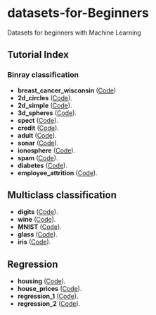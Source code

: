 # datasets-for-Beginners
Datasets for beginners with Machine Learning
## Tutorial Index

### Binray classification
 
 - **breast_cancer_wisconsin** ([Code](https://github.com/toandaominh1997/dataset_for_beginners/blob/master/breast_cancer_wisconsin/BCW.py))
 - **2d_circles** ([Code](https://github.com/toandaominh1997/dataset_for_beginners/blob/master/2d_circles/2D_CIRCLES.py)).
 - **2d_simple** ([Code](https://github.com/toandaominh1997/dataset_for_beginners/blob/master/2d_simple/2D_SAMPLE.py)).
 - **3d_spheres** ([Code](https://github.com/toandaominh1997/dataset_for_beginners/blob/master/3d_spheres/3D_SPHERES.py)).
 - **spect** ([Code](https://github.com/toandaominh1997/dataset_for_beginners/blob/master/spect/spect.py)).
 - **credit** ([Code](https://github.com/toandaominh1997/dataset_for_beginners/blob/master/credit/Credit.py)).
 - **adult** ([Code](https://github.com/toandaominh1997/dataset_for_beginners/blob/master/adult/ADULT.py)).
 - **sonar** ([Code](https://github.com/toandaominh1997/dataset_for_beginners/blob/master/sonar/sonar.py)).
 - **ionosphere** ([Code](https://github.com/toandaominh1997/dataset_for_beginners/blob/master/ionosphere/ionosphere.py)).
 - **spam** ([Code](https://github.com/toandaominh1997/dataset_for_beginners/blob/master/spam/spam.py)).
 - **diabetes** ([Code]()).
 - **employee_attrition** ([Code](https://github.com/toandaominh1997/dataset_for_beginners/blob/master/employee_attrition/Employee.py)).

## Multiclass classification

 - **digits** ([Code](https://github.com/toandaominh1997/dataset_for_beginners/blob/master/digits/digit.py)).
 - **wine** ([Code](https://github.com/toandaominh1997/dataset_for_beginners/blob/master/wine/wine.py)).
 - **MNIST** ([Code]()).
 - **glass** ([Code](https://github.com/toandaominh1997/dataset_for_beginners/blob/master/glass/glass.py)).
 - **iris** ([Code](https://github.com/toandaominh1997/dataset_for_beginners/blob/master/iris/iris.py)).

## Regression

 - **housing** ([Code](https://github.com/toandaominh1997/dataset_for_beginners/blob/master/housing/housing.py)).
 - **house_prices** ([Code](https://github.com/toandaominh1997/dataset_for_beginners/blob/master/house_prices/house_prices.py)).
 - **regression_1** ([Code](https://github.com/toandaominh1997/dataset_for_beginners/blob/master/regression_1/regression_1.py)).
 - **regression_2** ([Code](https://github.com/toandaominh1997/dataset_for_beginners/blob/master/regression_2/regression_2.py)).

